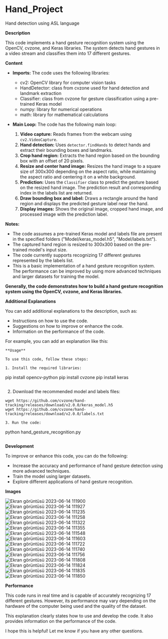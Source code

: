 # Hand_Project
Hand detection using ASL language

**Description**

This code implements a hand gesture recognition system using the OpenCV, cvzone, and Keras libraries. The system detects hand gestures in a video stream and classifies them into 17 different gestures.

**Content**

* **Imports:** The code uses the following libraries:
    * cv2: OpenCV library for computer vision tasks
    * HandDetector: class from cvzone used for hand detection and landmark extraction
    * Classifier: class from cvzone for gesture classification using a pre-trained Keras model
    * numpy: library for numerical operations
    * math: library for mathematical calculations

* **Main Loop:** The code has the following main loop:
    1. **Video capture:** Reads frames from the webcam using `cv2.VideoCapture`.
    2. **Hand detection:** Uses `detector.findHands` to detect hands and extract their bounding boxes and landmarks.
    3. **Crop hand region:** Extracts the hand region based on the bounding box with an offset of 20 pixels.
    4. **Resize and center hand image:** Resizes the hand image to a square size of 300x300 depending on the aspect ratio, while maintaining the aspect ratio and centering it on a white background.
    5. **Prediction:** Uses the `Classifier` class to predict the gesture based on the resized hand image. The prediction result and corresponding index in the labels list are returned.
    6. **Draw bounding box and label:** Draws a rectangle around the hand region and displays the predicted gesture label near the hand.
    7. **Display images:** Shows the original image, cropped hand image, and processed image with the prediction label.

**Notes:**

* The code assumes a pre-trained Keras model and labels file are present in the specified folders ("Model/keras_model.h5", "Model/labels.txt").
* The captured hand region is resized to 300x300 based on the pre-trained model's input size.
* The code currently supports recognizing 17 different gestures represented by the labels list.
* This is a basic implementation of a hand gesture recognition system. The performance can be improved by using more advanced techniques and larger datasets for training the model.

**Generally, the code demonstrates how to build a hand gesture recognition system using the OpenCV, cvzone, and Keras libraries.**

**Additional Explanations**

You can add additional explanations to the description, such as:

* Instructions on how to use the code.
* Suggestions on how to improve or enhance the code.
* Information on the performance of the code.

For example, you can add an explanation like this:

```
**Usage**

To use this code, follow these steps:

1. Install the required libraries:

```
pip install opencv-python
pip install cvzone
pip install keras
```

```
2. Download the recommended model and labels files:

```
wget https://github.com/cvzone/hand-tracking/releases/download/v2.0.0/keras_model.h5
wget https://github.com/cvzone/hand-tracking/releases/download/v2.0.0/labels.txt
```

```
3. Run the code:

```
python hand_gesture_recognition.py
```

```
**Development**

To improve or enhance this code, you can do the following:

* Increase the accuracy and performance of hand gesture detection using more advanced techniques.
* Train the model using larger datasets.
* Explore different applications of hand gesture recognition.
  
**Images**

![Ekran görüntüsü 2023-06-14 111900](https://github.com/serkanyetisen/Hand_Project/assets/64671833/ce74624a-9ac1-49e2-bc35-fca718cc0948)
![Ekran görüntüsü 2023-06-14 111927](https://github.com/serkanyetisen/Hand_Project/assets/64671833/cc7e6b9d-52da-48aa-8d73-411eb861e940)
![Ekran görüntüsü 2023-06-14 111235](https://github.com/serkanyetisen/Hand_Project/assets/64671833/1b3df465-bd9c-426d-aef0-09bded95dd6f)
![Ekran görüntüsü 2023-06-14 111258](https://github.com/serkanyetisen/Hand_Project/assets/64671833/d4b9b2a5-301f-49ab-96bf-333e4abfe318)
![Ekran görüntüsü 2023-06-14 111322](https://github.com/serkanyetisen/Hand_Project/assets/64671833/f1e5cc9e-2050-48a7-9376-d03d15ee55d1)
![Ekran görüntüsü 2023-06-14 111355](https://github.com/serkanyetisen/Hand_Project/assets/64671833/e5244516-7f69-4754-bd81-6829ce6adba7)
![Ekran görüntüsü 2023-06-14 111548](https://github.com/serkanyetisen/Hand_Project/assets/64671833/a373bea8-0b1b-4ffd-ae40-4909335f843c)
![Ekran görüntüsü 2023-06-14 111603](https://github.com/serkanyetisen/Hand_Project/assets/64671833/f6534d43-fa0a-4923-b8e3-c8582aece139)
![Ekran görüntüsü 2023-06-14 111722](https://github.com/serkanyetisen/Hand_Project/assets/64671833/4dda9618-b6ab-4342-8328-e829d3b9b2ff)
![Ekran görüntüsü 2023-06-14 111740](https://github.com/serkanyetisen/Hand_Project/assets/64671833/6721ca96-b105-4bba-96dc-874b1723ec4f)
![Ekran görüntüsü 2023-06-14 111756](https://github.com/serkanyetisen/Hand_Project/assets/64671833/a4b26e75-6ea6-43b1-9149-ec97b67bdf10)
![Ekran görüntüsü 2023-06-14 111808](https://github.com/serkanyetisen/Hand_Project/assets/64671833/29a51cc4-9fd0-4664-abce-67e4298a7c81)
![Ekran görüntüsü 2023-06-14 111824](https://github.com/serkanyetisen/Hand_Project/assets/64671833/3c980135-3db2-4d02-bbe5-45288ea0cc8e)
![Ekran görüntüsü 2023-06-14 111835](https://github.com/serkanyetisen/Hand_Project/assets/64671833/b0d0db02-f6ee-46b8-acc0-142a18d1525e)
![Ekran görüntüsü 2023-06-14 111850](https://github.com/serkanyetisen/Hand_Project/assets/64671833/10220d10-3807-42fc-8fc1-e4f4590bc779)


**Performance**

This code runs in real time and is capable of accurately recognizing 17 different gestures. However, its performance may vary depending on the hardware of the computer being used and the quality of the dataset.


This explanation clearly states how to use and develop the code. It also provides information on the performance of the code.

I hope this is helpful! Let me know if you have any other questions.
